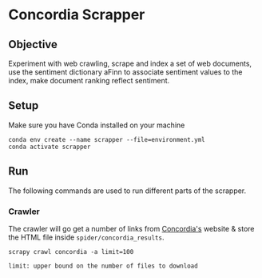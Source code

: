 # Concordia Scrapper

## Objective
Experiment with web crawling, scrape and index a set of web documents, use the sentiment dictionary aFinn to associate sentiment values to the index, make document ranking reflect sentiment.

## Setup
Make sure you have Conda installed on your machine
```
conda env create --name scrapper --file=environment.yml
conda activate scrapper
```

## Run
The following commands are used to run different parts of the scrapper.

### Crawler
The crawler will go get a number of links from [Concordia's](https://www.concordia.ca/) website & store the HTML file inside `spider/concordia_results`.

```
scrapy crawl concordia -a limit=100

limit: upper bound on the number of files to download
```

